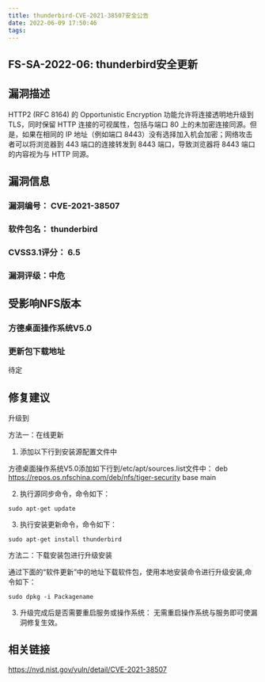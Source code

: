 ```yaml
---
title: thunderbird-CVE-2021-38507安全公告
date: 2022-06-09 17:50:46
tags:
---
```

## FS-SA-2022-06: thunderbird安全更新

## 漏洞描述

HTTP2 (RFC 8164) 的 Opportunistic Encryption 功能允许将连接透明地升级到 TLS，同时保留 HTTP 连接的可视属性，包括与端口 80 上的未加密连接同源。但是，如果在相同的 IP 地址（例如端口 8443）没有选择加入机会加密；网络攻击者可以将浏览器到 443 端口的连接转发到 8443 端口，导致浏览器将 8443 端口的内容视为与 HTTP 同源。

## 漏洞信息

###    漏洞编号： CVE-2021-38507

###    软件包名： thunderbird

###    CVSS3.1评分： 6.5

###    漏洞评级：中危

## 受影响NFS版本

###    方德桌面操作系统V5.0

### 更新包下载地址

待定

## 修复建议

升级到 

方法一：在线更新

1. 添加以下行到安装源配置文件中

方德桌面操作系统V5.0添加如下行到/etc/apt/sources.list文件中：
deb https://repos.os.nfschina.com/deb/nfs/tiger-security base main

2. 执行源同步命令，命令如下：

```
sudo apt-get update
```

3. 执行安装更新命令，命令如下：

```
sudo apt-get install thunderbird
```

方法二：下载安装包进行升级安装

通过下面的“软件更新”中的地址下载软件包，使用本地安装命令进行升级安装,命令如下：

```
sudo dpkg -i Packagename
```

3. 升级完成后是否需要重启服务或操作系统：
   无需重启操作系统与服务即可使漏洞修复生效。

## 相关链接

https://nvd.nist.gov/vuln/detail/CVE-2021-38507
